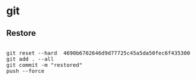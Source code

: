 # git

## Restore 

<pre>

git reset --hard  4690b6702646d9d77725c45a5da50fec6f435300
git add . --all
git commit -m "restored"
push --force

</pre>
